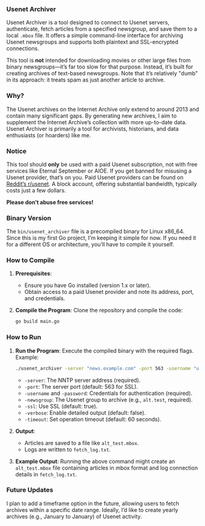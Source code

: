 ### Usenet Archiver

Usenet Archiver is a tool designed to connect to Usenet servers, authenticate, fetch articles from a specified newsgroup, and save them to a local `.mbox` file. It offers a simple command-line interface for archiving Usenet newsgroups and supports both plaintext and SSL-encrypted connections.

This tool is **not** intended for downloading movies or other large files from binary newsgroups—it’s far too slow for that purpose. Instead, it’s built for creating archives of text-based newsgroups. Note that it’s relatively "dumb" in its approach: it treats spam as just another article to archive.

### Why?

The Usenet archives on the Internet Archive only extend to around 2013 and contain many significant gaps. By generating new archives, I aim to supplement the Internet Archive’s collection with more up-to-date data. Usenet Archiver is primarily a tool for archivists, historians, and data enthusiasts (or hoarders) like me.

### Notice

This tool should **only** be used with a paid Usenet subscription, not with free services like Eternal September or AIOE. If you get banned for misusing a Usenet provider, that’s on you. Paid Usenet providers can be found on [Reddit’s r/usenet](https://www.reddit.com/r/usenet/). A block account, offering substantial bandwidth, typically costs just a few dollars.

**Please don’t abuse free services!**

### Binary Version

The `bin/usenet_archiver` file is a precompiled binary for Linux x86_64. Since this is my first Go project, I’m keeping it simple for now. If you need it for a different OS or architecture, you’ll have to compile it yourself.

### How to Compile

1. **Prerequisites**:
   - Ensure you have Go installed (version 1.x or later).
   - Obtain access to a paid Usenet provider and note its address, port, and credentials.

2. **Compile the Program**:
   Clone the repository and compile the code:
   ```bash
   go build main.go
   ```

### How to Run

1. **Run the Program**:
   Execute the compiled binary with the required flags. Example:
   ```bash
   ./usenet_archiver -server "news.example.com" -port 563 -username "user" -password "pass" -newsgroup "alt.test" -ssl true -verbose true -timeout 60s
   ```
   - `-server`: The NNTP server address (required).
   - `-port`: The server port (default: 563 for SSL).
   - `-username` and `-password`: Credentials for authentication (required).
   - `-newsgroup`: The Usenet group to archive (e.g., `alt.test`, required).
   - `-ssl`: Use SSL (default: true).
   - `-verbose`: Enable detailed output (default: false).
   - `-timeout`: Set operation timeout (default: 60 seconds).

2. **Output**:
   - Articles are saved to a file like `alt_test.mbox`.
   - Logs are written to `fetch_log.txt`.

3. **Example Output**:
   Running the above command might create an `alt_test.mbox` file containing articles in mbox format and log connection details in `fetch_log.txt`.

### Future Updates

I plan to add a timeframe option in the future, allowing users to fetch archives within a specific date range. Ideally, I’d like to create yearly archives (e.g., January to January) of Usenet activity.